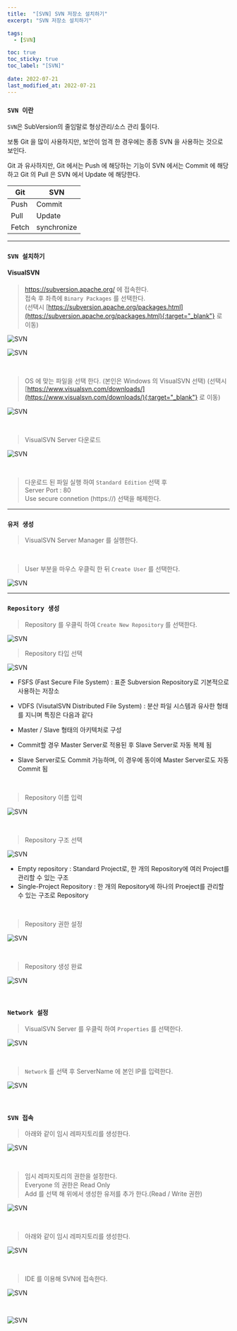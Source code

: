 ```yaml
---
title:  "[SVN] SVN 저장소 설치하기"
excerpt: "SVN 저장소 설치하기"

tags:
  - [SVN]

toc: true
toc_sticky: true
toc_label: "[SVN]"
 
date: 2022-07-21
last_modified_at: 2022-07-21
---
```


### ``SVN 이란 ``

`SVN`은 SubVersion의 줄임말로 형상관리/소스 관리 툴이다. <br>

보통 Git 을 많이 사용하지만, 보안이 엄격 한 경우에는 종종 SVN 을 사용하는 것으로 보인다.

Git 과 유사하지만, Git 에서는 Push 에 해당하는 기능이 SVN 에서는 Commit 에 해당하고 Git 의 Pull 은 SVN 에서 Update 에 해당한다.

|Git|SVN|
|------|---|
|Push|Commit|
|Pull|Update|
|Fetch|synchronize|

<hr/>

### ``SVN 설치하기``


#### VisualSVN 

> https://subversion.apache.org/ 에 접속한다. <br>
접속 후 좌측에 `Binary Packages` 를 선택한다. <br>
(선택시 [https://subversion.apache.org/packages.html](https://subversion.apache.org/packages.html){:target="_blank"} 로 이동)

![SVN](/assets/image/repository/Repository_Svn_01.PNG)

![SVN](/assets/image/repository/Repository_Svn_02.PNG)

<br>

> OS 에 맞는 파일을 선택 한다. (본인은 Windows 의 VisualSVN 선택)
(선택시 [https://www.visualsvn.com/downloads/](https://www.visualsvn.com/downloads/){:target="_blank"} 로 이동)

![SVN](/assets/image/repository/Repository_Svn_03.PNG)


<br>

> VisualSVN Server 다운로드

![SVN](/assets/image/repository/Repository_Svn_04.PNG)

<br>

> 다운로드 된 파일 실행 하여 `Standard Edition` 선택 후 <br>
Server Port : 80 <br>
Use secure connetion (https://) 선택을 해제한다.

<hr/>

### ``유저 생성``

> VisualSVN Server Manager 를 실행한다.

<br>

> User 부분을 마우스 우클릭 한 뒤 `Create User` 를 선택한다.

![SVN](/assets/image/repository/Repository_Svn_05.PNG)

<hr/>

### ``Repository 생성``

> Repository 를 우클릭 하여 `Create New Repository` 를 선택한다.

![SVN](/assets/image/repository/Repository_Svn_06.PNG)

> Repository 타입 선택

![SVN](/assets/image/repository/Repository_Svn_07.PNG)

- FSFS (Fast Secure File System) : 표준 Subversion Repository로 기본적으로 사용하는 저장소

- VDFS (VisutalSVN Distributed File System) : 분산 파일 시스템과 유사한 형태를 지니며 특징은 다음과 같다
 - Master / Slave 형태의 아키텍처로 구성
 - Commit할 경우 Master Server로 적용된 후 Slave Server로 자동 복제 됨
 - Slave Server로도 Commit 가능하며, 이 경우에 동이에 Master Server로도 자동 Commit 됨

<br>

 > Repository 이름 입력

![SVN](/assets/image/repository/Repository_Svn_08.PNG)

<br>

> Repository 구조 선택

![SVN](/assets/image/repository/Repository_Svn_09.PNG)

- Empty repository : Standard Project로, 한 개의 Repository에 여러 Project를 관리할 수 있는 구조
- Single-Project Repository : 한 개의 Repository에 하나의 Proeject를 관리할 수 있는 구조로 Repository

<br>

> Repository 권한 설정

![SVN](/assets/image/repository/Repository_Svn_10.PNG)

<br>

> Repository 생성 완료

![SVN](/assets/image/repository/Repository_Svn_11.PNG)

<br>

### ``Network 설정``

> VisualSVN Server 를 우클릭 하여 `Properties` 를 선택한다.

![SVN](/assets/image/repository/Repository_Svn_12.PNG)

<br>

> `Network` 를 선택 후 ServerName 에 본인 IP를 입력한다.

![SVN](/assets/image/repository/Repository_Svn_13.PNG)

<br>


### ``SVN 접속``

> 아래와 같이 임시 레파지토리를 생성한다.

![SVN](/assets/image/repository/Repository_Svn_14.PNG)

<br>


> 임시 레파지토리의 권한을 설정한다. <br>
Everyone 의 권한은 Read Only <br>
Add 를 선택 해 위에서 생성한 유저를 추가 한다.(Read / Write 권한)

![SVN](/assets/image/repository/Repository_Svn_15.PNG)

<br>

> 아래와 같이 임시 레파지토리를 생성한다.

![SVN](/assets/image/repository/Repository_Svn_16.PNG)

<br>

> IDE 를 이용해 SVN에 접속한다.

![SVN](/assets/image/repository/Repository_Svn_17.PNG)

<br>

![SVN](/assets/image/repository/Repository_Svn_18.PNG)